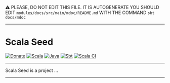 :warning: PLEASE, DO NOT EDIT THIS FILE.
IT IS AUTOGENERATE YOU SHOULD EDIT `modules/docs/src/main/mdoc/README.md`
WITH THE COMMAND `sbt docs/mdoc`

---


# Scala Seed

[![Donate](https://img.shields.io/badge/donate-PayPal-green.svg?logo=paypal)](https://www.paypal.com/cgi-bin/webscr?cmd=_donations&business=HE7K7HLJJBVWN&currency_code=EUR&source=url)
[![Scala](https://img.shields.io/badge/scala-2.13.5-red.svg?logo=scala&logoColor=red)](https://github.com/scala/scala/releases)
[![Java](https://img.shields.io/badge/jdk-15.0.1-orange.svg?logo=java&logoColor=white)](https://www.oracle.com/technetwork/java/javase/11all-relnotes-5013287.html)
[![Sbt](https://img.shields.io/badge/sbt-1.4.7-blue.svg?logo=sbt)](https://github.com/sbt/sbt/releases)
[![Scala CI](https://github.com/mvillafuertem/scala-seed/workflows/scalaci/badge.svg)](https://github.com/mvillafuertem/scala-seed/actions?query=workflow%3A%22scalaci%22)

****

Scala Seed is a project ...

****
